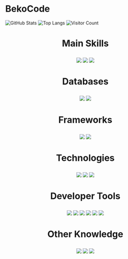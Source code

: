 # BekoCode
![GitHub Stats](https://github-readme-stats.vercel.app/api?username=BekoCoder&show_icons=true&theme=dark&count_private=true)
![Top Langs](https://github-readme-stats.vercel.app/api/top-langs/?username=BekoCoder&layout=compact&theme=dark)
![Visitor Count](https://komarev.com/ghpvc/?username=BekoCoder)
<h1>
      <p align="center">Main Skills</p>
    </h1>
<p align="center">
  <img src="https://img.shields.io/badge/Java-11-%23ED8B00?style=for-the-badge&logo=java&logoColor=white"/>
  <img src="https://img.shields.io/badge/Java-17-%23ED8B00?style=for-the-badge&logo=openjdk&logoColor=white"/>
  <img src="https://img.shields.io/badge/C++-%2300599C.svg?style=for-the-badge&logo=c%2B%2B&logoColor=white"/>

</p>

<h1>
      <p align="center">Databases</p>
</h1>
<p align="center">
  <img src="https://img.shields.io/badge/PostgreSQL-%23316192.svg?style=for-the-badge&logo=postgresql&logoColor=white"/>
  <img src="https://img.shields.io/badge/MySQL-%2300f.svg?style=for-the-badge&logo=mysql&logoColor=white"/>
</p>

<h1> <p align="center">Frameworks</p></h1>
<p align="center">
  <img src="https://img.shields.io/badge/Spring-%236DB33F.svg?style=for-the-badge&logo=spring&logoColor=white"/>
  <img src="https://img.shields.io/badge/Thymeleaf-%23005C0F?style=for-the-badge&logo=thymeleaf&logoColor=white"/>
</p>

<h1><p align="center">Technologies</p></h1>
<p align="center">
  <img src="https://img.shields.io/badge/Gradle-02303A.svg?style=for-the-badge&logo=gradle&logoColor=white"/>
  <img src="https://img.shields.io/badge/Swagger-%2385EA2D.svg?style=for-the-badge&logo=swagger&logoColor=white"/>
  <img src="https://img.shields.io/badge/Maven-%23C71A36.svg?style=for-the-badge&logo=apache-maven&logoColor=white"/>
</p>


<h1><p align="center">Developer Tools</p></h1>
<p align="center">
  <img src="https://img.shields.io/badge/VS%20Code-0078D4.svg?style=for-the-badge&logo=visual-studio-code&logoColor=white"/>
  <img src="https://img.shields.io/badge/IntelliJ%20IDEA-000000.svg?style=for-the-badge&logo=intellij-idea&logoColor=white"/>
  <img src="https://img.shields.io/badge/Postman-FF6C37.svg?style=for-the-badge&logo=postman&logoColor=white"/>
  <img src="https://img.shields.io/badge/GitHub-%23121011.svg?style=for-the-badge&logo=github&logoColor=white"/>
  <img src="https://img.shields.io/badge/DataGrip-000000.svg?style=for-the-badge&logo=datagrip&logoColor=white"/>
   <img src="https://img.shields.io/badge/GitLab-%23FC6D26.svg?style=for-the-badge&logo=gitlab&logoColor=white"/>

</p>

<h1><p align="center">Other Knowledge</p></h1>
<p align="center">
  <img src="https://img.shields.io/badge/CSS3-%231572B6.svg?style=for-the-badge&logo=css3&logoColor=white"/>
  <img src="https://img.shields.io/badge/HTML5-%23E34F26.svg?style=for-the-badge&logo=html5&logoColor=white"/>
  <img src="https://img.shields.io/badge/Windows%2011-0078D6?style=for-the-badge&logo=windows-11&logoColor=white"/>
</p>




